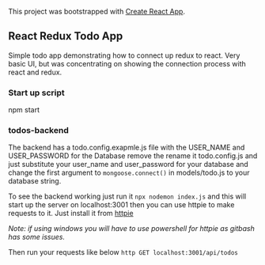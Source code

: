 This project was bootstrapped with [Create React App](https://github.com/facebook/create-react-app).

## React Redux Todo App

Simple todo app demonstrating how to connect up redux to react. Very basic UI, but was concentrating on showing the connection process with react and redux.

### Start up script
npm start


### todos-backend
The backend has a todo.config.exapmle.js file with the USER_NAME and USER_PASSWORD for the Database remove the rename it todo.config.js and just substitute your user_name and user_password for your database and change the first argument to `mongoose.connect()` in models/todo.js to your database string.

To see the backend working just run it `npx nodemon index.js` and this will start up the server on localhost:3001 then you can use httpie to make requests to it. Just install it from   [httpie](https://github.com/jakubroztocil/httpie "httpie on github")

*Note: if using windows you will have to use powershell for httpie as gitbash has some issues.*


Then run your requests like below
`http GET localhost:3001/api/todos`
